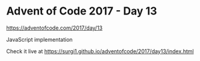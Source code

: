 # Advent of Code 2017 - Day 13

https://adventofcode.com/2017/day/13

JavaScript implementation

Check it live at https://surgi1.github.io/adventofcode/2017/day13/index.html
